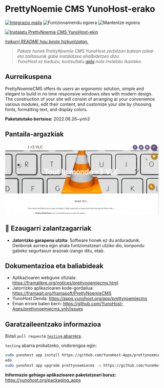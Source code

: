 <!--
Ohart ongi: README hau automatikoki sortu da <https://github.com/YunoHost/apps/tree/master/tools/readme_generator>ri esker
EZ editatu eskuz.
-->

# PrettyNoemie CMS YunoHost-erako

[![Integrazio maila](https://dash.yunohost.org/integration/prettynoemiecms.svg)](https://dash.yunohost.org/appci/app/prettynoemiecms) ![Funtzionamendu egoera](https://ci-apps.yunohost.org/ci/badges/prettynoemiecms.status.svg) ![Mantentze egoera](https://ci-apps.yunohost.org/ci/badges/prettynoemiecms.maintain.svg)

[![Instalatu PrettyNoemie CMS YunoHost-ekin](https://install-app.yunohost.org/install-with-yunohost.svg)](https://install-app.yunohost.org/?app=prettynoemiecms)

*[Irakurri README hau beste hizkuntzatan.](./ALL_README.md)*

> *Pakete honek PrettyNoemie CMS YunoHost zerbitzari batean azkar eta zailtasunik gabe instalatzea ahalbidetzen dizu.*  
> *YunoHost ez baduzu, kontsultatu [gida](https://yunohost.org/install) nola instalatu ikasteko.*

## Aurreikuspena

PrettyNoemieCMS offers its users an ergonomic solution, simple and elegant to build in no time responsive windows sites with modern design.
The construction of your site will consist of arranging at your convenience various modules, edit their content, and customize your site by choosing fonts, formatting text, and display colors.


**Paketatutako bertsioa:** 2022.06.26~ynh3

## Pantaila-argazkiak

![PrettyNoemie CMS(r)en pantaila-argazkia](./doc/screenshots/pages-framasite-theme-light.gif)

## :red_circle: Ezaugarri zalantzagarriak

- **Jatorrizko garapena utzita**: Software honek ez du arduradunik. Denborak aurrera egin ahala funtzionatzeari utziko dio, konpondu gabeko segurtasun arazoak izango ditu, etab.

## Dokumentazioa eta baliabideak

- Aplikazioaren webgune ofiziala: <https://framalibre.org/notices/prettynoemiecms.html>
- Jatorrizko aplikazioaren kode-gordailua: <https://framagit.org/framasoft/PrettyNoemieCMS>
- YunoHost Denda: <https://apps.yunohost.org/app/prettynoemiecms>
- Eman errore baten berri: <https://github.com/YunoHost-Apps/prettynoemiecms_ynh/issues>

## Garatzaileentzako informazioa

Bidali `pull request`a [`testing` abarrera](https://github.com/YunoHost-Apps/prettynoemiecms_ynh/tree/testing).

`testing` abarra probatzeko, ondorengoa egin:

```bash
sudo yunohost app install https://github.com/YunoHost-Apps/prettynoemiecms_ynh/tree/testing --debug
edo
sudo yunohost app upgrade prettynoemiecms -u https://github.com/YunoHost-Apps/prettynoemiecms_ynh/tree/testing --debug
```

**Informazio gehiago aplikazioaren paketatzeari buruz:** <https://yunohost.org/packaging_apps>

